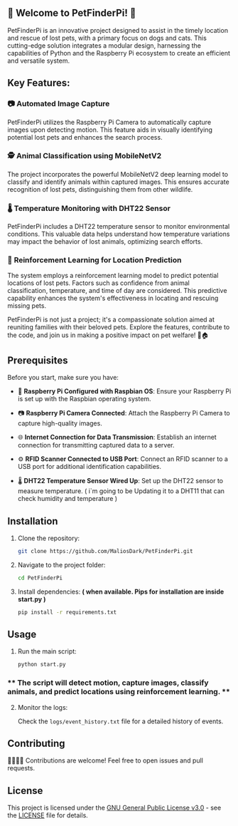 ## 🐾 **Welcome to PetFinderPi!** 🐾

PetFinderPi is an innovative project designed to assist in the timely location and rescue of lost pets, with a primary focus on dogs and cats. This cutting-edge solution integrates a modular design, harnessing the capabilities of Python and the Raspberry Pi ecosystem to create an efficient and versatile system.

## Key Features:

### 📷 **Automated Image Capture**
PetFinderPi utilizes the Raspberry Pi Camera to automatically capture images upon detecting motion. This feature aids in visually identifying potential lost pets and enhances the search process.

### 🕵️ **Animal Classification using MobileNetV2**
The project incorporates the powerful MobileNetV2 deep learning model to classify and identify animals within captured images. This ensures accurate recognition of lost pets, distinguishing them from other wildlife.

### 🌡️ **Temperature Monitoring with DHT22 Sensor**
PetFinderPi includes a DHT22 temperature sensor to monitor environmental conditions. This valuable data helps understand how temperature variations may impact the behavior of lost animals, optimizing search efforts.

### 🔄 **Reinforcement Learning for Location Prediction**
The system employs a reinforcement learning model to predict potential locations of lost pets. Factors such as confidence from animal classification, temperature, and time of day are considered. This predictive capability enhances the system's effectiveness in locating and rescuing missing pets.

PetFinderPi is not just a project; it's a compassionate solution aimed at reuniting families with their beloved pets. Explore the features, contribute to the code, and join us in making a positive impact on pet welfare! 🐾🏠

## Prerequisites

Before you start, make sure you have:

- 🍓 **Raspberry Pi Configured with Raspbian OS**: Ensure your Raspberry Pi is set up with the Raspbian operating system.

- 📷 **Raspberry Pi Camera Connected**: Attach the Raspberry Pi Camera to capture high-quality images.

- 🌐 **Internet Connection for Data Transmission**: Establish an internet connection for transmitting captured data to a server.

- ⚙️ **RFID Scanner Connected to USB Port**: Connect an RFID scanner to a USB port for additional identification capabilities.

- 🌡️ **DHT22 Temperature Sensor Wired Up**: Set up the DHT22 sensor to measure temperature. ( i`m going to be Updating it to a DHT11 that can check humidity and temperature )


## Installation

1. Clone the repository:

   ```bash
   git clone https://github.com/MaliosDark/PetFinderPi.git
   ```

2. Navigate to the project folder:

   ```bash
   cd PetFinderPi
   ```

3. Install dependencies:
**( when available. Pips for installation are inside start.py )**

   ```bash
   pip install -r requirements.txt

   ```

## Usage

1. Run the main script:

   ```bash
   python start.py
   ```

### **   The script will detect motion, capture images, classify animals, and predict locations using reinforcement learning. ** ###

2. Monitor the logs:

   Check the `logs/event_history.txt` file for a detailed history of events.

## Contributing

👩‍💻👨‍💻 Contributions are welcome! Feel free to open issues and pull requests.

## License

This project is licensed under the [GNU General Public License v3.0](https://www.gnu.org/licenses/gpl-3.0.html) - see the [LICENSE](LICENSE) file for details.
